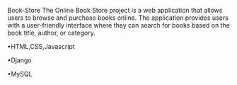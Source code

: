 Book-Store
The Online Book Store project is a web
application that allows users to browse and
purchase books online. The application provides
users with a user-friendly interface where they
can search for books based on the book title,
author, or category.

•HTML,CSS,Javascript

•Django

•MySQL
